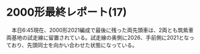 # 2000形最終レポート(17)

<div class="section">　本日6:45現在、2000形2021編成で最後に残った両先頭車は、2両とも筑紫車両基地の試走線に留置されている。試走線の奥側に2026、手前側に2021となっており、先頭同士を向かい合わせた状態になっている。</div>